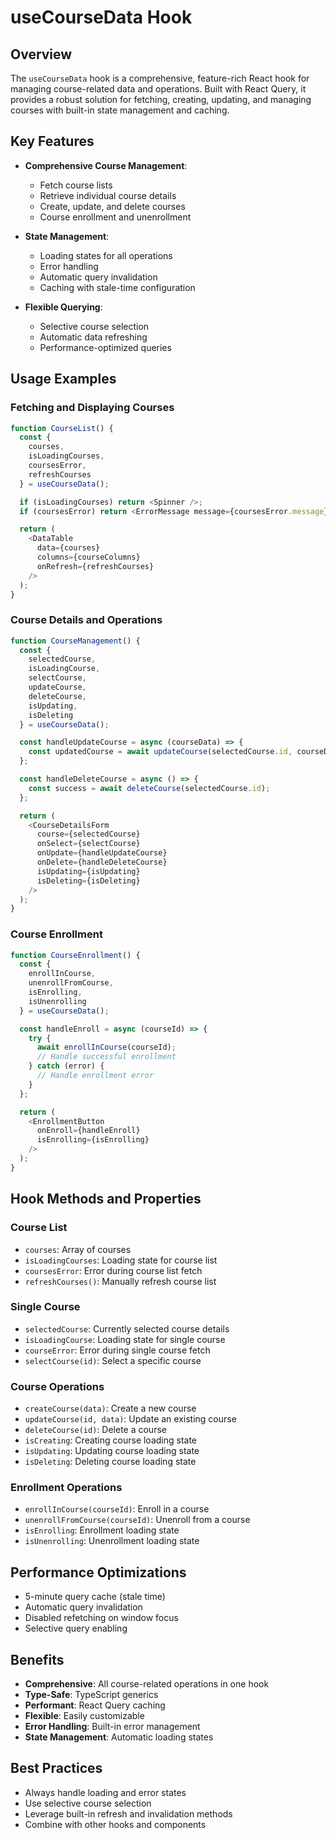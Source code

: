 # useCourseData Hook

## Overview

The `useCourseData` hook is a comprehensive, feature-rich React hook for managing course-related data and operations. Built with React Query, it provides a robust solution for fetching, creating, updating, and managing courses with built-in state management and caching.

## Key Features

- **Comprehensive Course Management**:

  - Fetch course lists
  - Retrieve individual course details
  - Create, update, and delete courses
  - Course enrollment and unenrollment

- **State Management**:

  - Loading states for all operations
  - Error handling
  - Automatic query invalidation
  - Caching with stale-time configuration

- **Flexible Querying**:
  - Selective course selection
  - Automatic data refreshing
  - Performance-optimized queries

## Usage Examples

### Fetching and Displaying Courses

```typescript
function CourseList() {
  const {
    courses,
    isLoadingCourses,
    coursesError,
    refreshCourses
  } = useCourseData();

  if (isLoadingCourses) return <Spinner />;
  if (coursesError) return <ErrorMessage message={coursesError.message} />;

  return (
    <DataTable
      data={courses}
      columns={courseColumns}
      onRefresh={refreshCourses}
    />
  );
}
```

### Course Details and Operations

```typescript
function CourseManagement() {
  const {
    selectedCourse,
    isLoadingCourse,
    selectCourse,
    updateCourse,
    deleteCourse,
    isUpdating,
    isDeleting
  } = useCourseData();

  const handleUpdateCourse = async (courseData) => {
    const updatedCourse = await updateCourse(selectedCourse.id, courseData);
  };

  const handleDeleteCourse = async () => {
    const success = await deleteCourse(selectedCourse.id);
  };

  return (
    <CourseDetailsForm
      course={selectedCourse}
      onSelect={selectCourse}
      onUpdate={handleUpdateCourse}
      onDelete={handleDeleteCourse}
      isUpdating={isUpdating}
      isDeleting={isDeleting}
    />
  );
}
```

### Course Enrollment

```typescript
function CourseEnrollment() {
  const {
    enrollInCourse,
    unenrollFromCourse,
    isEnrolling,
    isUnenrolling
  } = useCourseData();

  const handleEnroll = async (courseId) => {
    try {
      await enrollInCourse(courseId);
      // Handle successful enrollment
    } catch (error) {
      // Handle enrollment error
    }
  };

  return (
    <EnrollmentButton
      onEnroll={handleEnroll}
      isEnrolling={isEnrolling}
    />
  );
}
```

## Hook Methods and Properties

### Course List

- `courses`: Array of courses
- `isLoadingCourses`: Loading state for course list
- `coursesError`: Error during course list fetch
- `refreshCourses()`: Manually refresh course list

### Single Course

- `selectedCourse`: Currently selected course details
- `isLoadingCourse`: Loading state for single course
- `courseError`: Error during single course fetch
- `selectCourse(id)`: Select a specific course

### Course Operations

- `createCourse(data)`: Create a new course
- `updateCourse(id, data)`: Update an existing course
- `deleteCourse(id)`: Delete a course
- `isCreating`: Creating course loading state
- `isUpdating`: Updating course loading state
- `isDeleting`: Deleting course loading state

### Enrollment Operations

- `enrollInCourse(courseId)`: Enroll in a course
- `unenrollFromCourse(courseId)`: Unenroll from a course
- `isEnrolling`: Enrollment loading state
- `isUnenrolling`: Unenrollment loading state

## Performance Optimizations

- 5-minute query cache (stale time)
- Automatic query invalidation
- Disabled refetching on window focus
- Selective query enabling

## Benefits

- **Comprehensive**: All course-related operations in one hook
- **Type-Safe**: TypeScript generics
- **Performant**: React Query caching
- **Flexible**: Easily customizable
- **Error Handling**: Built-in error management
- **State Management**: Automatic loading states

## Best Practices

- Always handle loading and error states
- Use selective course selection
- Leverage built-in refresh and invalidation methods
- Combine with other hooks and components
